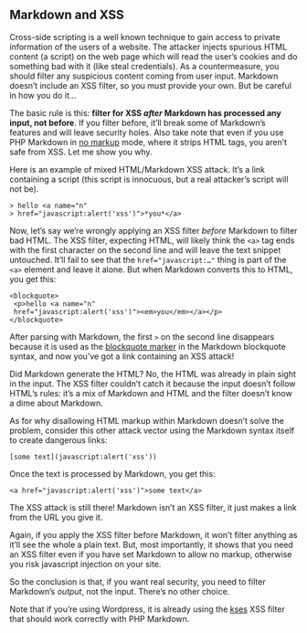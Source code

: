 
## Markdown and XSS

Cross-side scripting is a well known technique to gain access to private information of the users of a website. The attacker injects spurious HTML content (a script) on the web page which will read the user’s cookies and do something bad with it (like steal credentials). As a countermeasure, you should filter any suspicious content coming from user input. Markdown doesn’t include an XSS filter, so you must provide your own. But be careful in how you do it…

The basic rule is this: **filter for XSS _after_ Markdown has processed any input, not before**. If you filter before, it’ll break some of Markdown’s features and will leave security holes. Also take note that even if you use PHP Markdown in [no markup](https://michelf.ca/blog/2007/php-markdown-no-markup/) mode, where it strips HTML tags, you aren’t safe from XSS. Let me show you why.

Here is an example of mixed HTML/Markdown XSS attack. It’s a link containing a script (this script is innocuous, but a real attacker’s script will not be).

    > hello <a name="n"
    > href="javascript:alert('xss')">*you*</a>

Now, let’s say we’re wrongly applying an XSS filter _before_ Markdown to filter bad HTML. The XSS filter, expecting HTML, will likely think the `<a>` tag ends with the first character on the second line and will leave the text snippet untouched. It’ll fail to see that the `href="javascript:…"` thing is part of the `<a>` element and leave it alone. But when Markdown converts this to HTML, you get this:

    <blockquote>
     <p>hello <a name="n"
     href="javascript:alert('xss')"><em>you</em></a></p>
    </blockquote>

After parsing with Markdown, the first `>` on the second line disappears because it is used as the [blockquote marker](https://daringfireball.net/projects/markdown/syntax#blockquote) in the Markdown blockquote syntax, and now you’ve got a link containing an XSS attack!

Did Markdown generate the HTML? No, the HTML was already in plain sight in the input. The XSS filter couldn’t catch it because the input doesn’t follow HTML’s rules: it’s a mix of Markdown and HTML and the filter doesn’t know a dime about Markdown.

As for why disallowing HTML markup within Markdown doesn’t solve the problem, consider this other attack vector using the Markdown syntax itself to create dangerous links:

    [some text](javascript:alert('xss'))

Once the text is processed by Markdown, you get this:

    <a href="javascript:alert('xss')">some text</a>

The XSS attack is still there! Markdown isn’t an XSS filter, it just makes a link from the URL you give it.

Again, if you apply the XSS filter before Markdown, it won’t filter anything as it’ll see the whole a plain text. But, most importantly, it shows that you need an XSS filter even if you have set Markdown to allow no markup, otherwise you risk javascript injection on your site.

So the conclusion is that, if you want real security, you need to filter Markdown’s _output_, not the input. There’s no other choice.

Note that if you’re using Wordpress, it is already using the [kses](http://sourceforge.net/projects/kses/) XSS filter that should work correctly with PHP Markdown.
